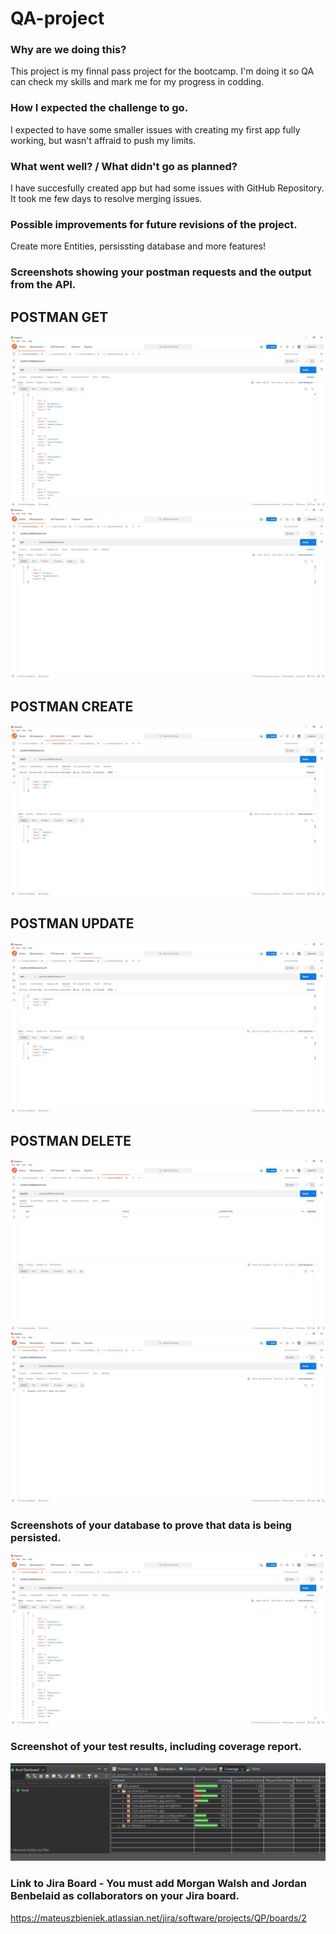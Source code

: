 # QA-project

### Why are we doing this? 
This project is my finnal pass project for the bootcamp. I'm doing it so QA can check my skills and mark me for my progress in codding.

### How I expected the challenge to go. 
I expected to have some smaller issues with creating my first app fully working, but wasn't affraid to push my limits.

### What went well? / What didn't go as planned? 
I have succesfully created app but had some issues with GitHub Repository. It took me few days to resolve merging issues.

### Possible improvements for future revisions of the project. 
Create more Entities, persissting database and more features!

### Screenshots showing your postman requests and the output from the API.
## POSTMAN GET
![alt text](https://github.com/MateuszGites/QA-project/blob/main/documents/Postman%20GetAll.png?raw=true)
![alt text](https://github.com/MateuszGites/QA-project/blob/main/documents/Postman%20GetById.png?raw=true)
## POSTMAN CREATE
![alt text](https://github.com/MateuszGites/QA-project/blob/main/documents/Postman%20Create.png?raw=true)
## POSTMAN UPDATE
![alt text](https://github.com/MateuszGites/QA-project/blob/main/documents/Postman%20Update.png/?raw=true)
## POSTMAN DELETE
![alt text](https://github.com/MateuszGites/QA-project/blob/main/documents/Postman%20Delete.png?raw=true)
![alt text](https://github.com/MateuszGites/QA-project/blob/main/documents/Postman%20Delete%20Check.png?raw=true)

### Screenshots of your database to prove that data is being persisted. 
![alt text](https://github.com/MateuszGites/QA-project/blob/main/documents/Postman%20GetAll.png?raw=true)

### Screenshot of your test results, including coverage report. 
![alt text](https://github.com/MateuszGites/QA-project/blob/main/documents/tests.png?raw=true)

### Link to Jira Board - You must add Morgan Walsh and Jordan Benbelaid as collaborators on your Jira board. 
https://mateuszbieniek.atlassian.net/jira/software/projects/QP/boards/2

